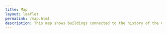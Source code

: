 ```yaml
---
title: Map
layout: leaflet 
permalink: /map.html
description: This map shows buildings connected to the history of the Germantown YWCA. It includes both YWCA buildings and community buildings that have played a role in its story. Explore to learn more about these important sites.
---
```


